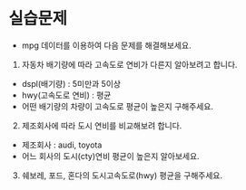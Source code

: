 # 실습문제
- mpg 데이터를 이용하여 다음 문제를 해결해보세요.

1. 자동차 배기량에 따라 고속도로 연비가 다른지 알아보려고 합니다.
  - dspl(배기량) : 5미만과 5이상
  - hwy(고속도로 연비) : 평균
  - 어떤 배기량의 차량이 고속도로 평균이 높은지 구해주세요.

2. 제조회사에 따라 도시 연비를 비교해보려 합니다.
  - 제조회사 : audi, toyota 
  - 어느 회사의 도시(cty)연비 평균이 높은지 알아보세요.

3. 쉐보레, 포드, 혼다의 도시고속도로(hwy) 평균을 구해주세요.